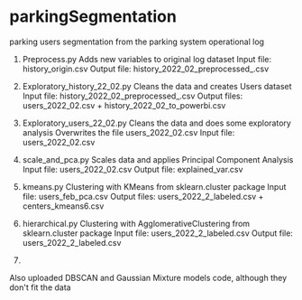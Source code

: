 # parkingSegmentation
parking users segmentation from the parking system operational log

1. Preprocess.py 
  Adds new variables to original log dataset
  Input file: history_origin.csv
  Output file: history_2022_02_preprocessed_.csv
  
2. Exploratory_history_22_02.py
  Cleans the data and creates Users dataset
  Input file: history_2022_02_preprocessed_.csv
  Output files: users_2022_02.csv  +  history_2022_02_to_powerbi.csv
  
3. Exploratory_users_22_02.py
   Cleans the data and does some exploratory analysis
   Overwrites the file users_2022_02.csv 
   Input file:  users_2022_02.csv 

4. scale_and_pca.py
   Scales data and applies Principal Component Analysis
   Input file:  users_2022_02.csv
   Output file: explained_var.csv
   
5. kmeans.py
   Clustering with KMeans from sklearn.cluster package 
   Input file: users_feb_pca.csv
   Output files: users_2022_2_labeled.csv + centers_kmeans6.csv
   
6. hierarchical.py
   Clustering with AgglomerativeClustering from sklearn.cluster package
   Input file: users_2022_2_labeled.csv
   Output file: users_2022_2_labeled.csv
   
7. 


Also uploaded DBSCAN and Gaussian Mixture models code, although they don't fit the data
